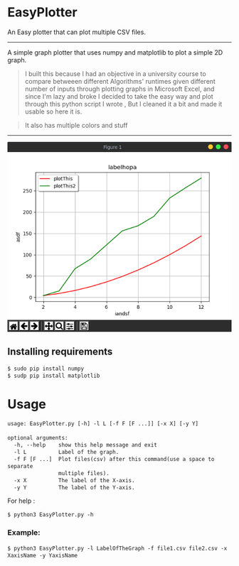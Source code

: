 # EasyPlotter
An Easy plotter that can plot multiple CSV files.
***
A simple graph plotter that uses numpy and matplotlib to plot a simple 2D graph.
>I built this because I had an objective in a university course to compare betweeen different Algorithms' runtimes given different number of inputs through plotting graphs in Microsoft Excel, and since I'm lazy and broke I decided to take the easy way and plot through this python script I wrote , But I cleaned it a bit and made it usable so here it is.

>It also has multiple colors and stuff
***
![alt text](https://github.com/InEdited/EasyPlotter/blob/master/Plots.png)
## Installing requirements 

```shell
$ sudo pip install numpy
$ sudp pip install matplotlib
```

# Usage
```shell
usage: EasyPlotter.py [-h] -l L [-f F [F ...]] [-x X] [-y Y]

optional arguments:
  -h, --help    show this help message and exit
  -l L          Label of the graph.
  -f F [F ...]  Plot files(csv) after this command(use a space to separate
                multiple files).
  -x X          The label of the X-axis.
  -y Y          The label of the Y-axis.
```

For help : 
```shell
$ python3 EasyPlotter.py -h
```

### Example:

```shell
$ python3 EasyPlotter.py -l LabelOfTheGraph -f file1.csv file2.csv -x XaxisName -y YaxisName
```
